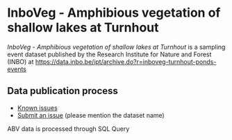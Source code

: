 # InboVeg - Amphibious vegetation of shallow lakes at Turnhout

*InboVeg - Amphibious vegetation of shallow lakes at Turnhout* is a sampling event dataset published by the Research Institute for Nature and Forest (INBO) at https://data.inbo.be/ipt/archive.do?r=inboveg-turnhout-ponds-events

## Data publication process

* [Known issues](https://github.com/inbo/data-publication/labels/inboveg-turnhout-ponds-events)
* [Submit an issue](https://github.com/inbo/data-publication/issues/new) (please mention the dataset name)

ABV data is processed through SQL Query